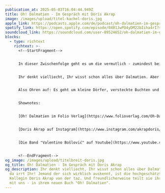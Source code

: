 ```yaml
---
publication_at: 2025-05-03T16:04:44.949Z
title: Oh! Dalmatien - Im Gespräch mit Doris Akrap
image: /images/upload/titel-kachel-doris.jpg
apple_link: https://podcasts.apple.com/de/podcast/oh-dalmatien-im-gespr%C3%A4ch-mit-dorik-akrap/id1170436903?i=1000705966975
spotify_link: https://open.spotify.com/episode/0X01JwPO4yDM22bIiha4rI?si=-qLuIaI9S0Slsnyvtu4IwA
soundcloud_link: https://soundcloud.com/user-89524652/oh-dalmatien-im-gesprach-mit-dorik-akrap
blocks:
  - type: richtext
    richtext: >-
      <!--StartFragment-->


      In dieser Zwischenfolge geht es um die vermutlich - zumindest bei TouristInnen - bekannteste Region Kroatiens. Dalmatien, das sind traumhafte aber oft komplett überfüllte Strände, wunderschöne historische Städte, in denen ein Cappucino schon mal mehr kosten kann als in Paris, und ein kaum beachtetes Hinterland.


      Ihr denkt vielliecht, Ihr wisst schon alles über Dalmatien. Aber da irrt Ihr! Jemand der sich wirklich auskennt, ist die hochgeschätzte Kollegin Doris Akrap von der taz. Und freundlicherweise teilt sie ihr Wissen mit uns - in ihrem neuen Buch "Oh! Dalmatien".


      Also Ohren auf: Es geht um kleine Dörfer, versteckte Buchten und Städte mit überdurchschnittlicher Mercedes-Dichte.


      Shownotes:


      [Oh! Dalmatien im Folio Verlag](https://www.folioverlag.com/Oh-Dalmatien/9783852569123)


      [Doris Akrap auf Instagram](https://www.instagram.com/akrapdoris/)


      [Die Band "Valentino Bošlović" auf Youtube](https://www.youtube.com/@valentinoboskovic8383)


      <!--EndFragment-->
og_image: /images/upload/titelbreit-doris.jpg
og_title: Oh! Dalmatien - Im Gespräch mit Doris Akrap
og_description: Ihr denkt vielliecht, Ihr wisst schon alles über Dalmatien. Aber
  da irrt Ihr! Jemand der sich wirklich auskennt, ist die hochgeschätzte
  Kollegin Doris Akrap von der taz. Und freundlicherweise teilt sie ihr Wissen
  mit uns - in ihrem neuen Buch "Oh! Dalmatien".
---
```

